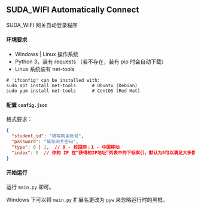 ## SUDA_WIFI Automatically Connect

SUDA_WIFI 网关自动登录程序

#### 环境要求

- Windows | Linux 操作系统
- Python 3，装有 requests （若不存在，装有 pip 时会自动下载）
- Linux 系统装有 net-tools 

~~~shell
# 'ifconfig' can be installed with:
sudo apt install net-tools      # Ubuntu (Debian)
sudo yum install net-tools      # CentOS (Red Hat)
~~~

#### 配置 `config.json` 

格式要求：

~~~json
{
  "student_id": "填写网关账号",
  "password": "填写网关密码",
  "type": 0 | 1,  // 0 - 校园网；1 - 中国移动
  "index": 0  // 你的 IP 在“获得的IP地址”列表中的下标索引，默认为0可以满足大多数场景
}
~~~

#### 开始运行

运行 `main.py` 即可。

Windows 下可以将 `main.py` 扩展名更改为  `pyw` 来忽略运行时的黑框。

